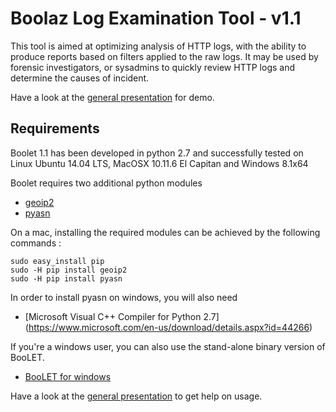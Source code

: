 Boolaz Log Examination Tool - v1.1
===========================

This tool is aimed at optimizing analysis of HTTP logs, with the ability to produce reports based on filters applied to the raw logs.
It may be used by forensic investigators, or sysadmins to quickly review HTTP logs and determine the causes of incident.

Have a look at the [general presentation](https://github.com/boolaz/BooLet/blob/master/README.md) for demo.

Requirements
------------

Boolet 1.1 has been developed in python 2.7 and successfully tested on Linux Ubuntu 14.04 LTS, MacOSX 10.11.6 El Capitan and Windows 8.1x64

Boolet requires two additional python modules

- [geoip2](https://pypi.python.org/pypi/geoip2)
- [pyasn](https://pypi.python.org/pypi/pyasn)

On a mac, installing the required modules can be achieved by the following commands :

    sudo easy_install pip
    sudo -H pip install geoip2
    sudo -H pip install pyasn

In order to install pyasn on windows, you will also need

- [Microsoft Visual C++ Compiler for Python 2.7] (https://www.microsoft.com/en-us/download/details.aspx?id=44266)

If you're a windows user, you can also use the stand-alone binary version of BooLET.
- [BooLET for windows](https://github.com/boolaz/BooLet/blob/master/booLet_1.1/windows/)

Have a look at the [general presentation](https://github.com/boolaz/BooLet/blob/master/README.md) to get help on usage.
